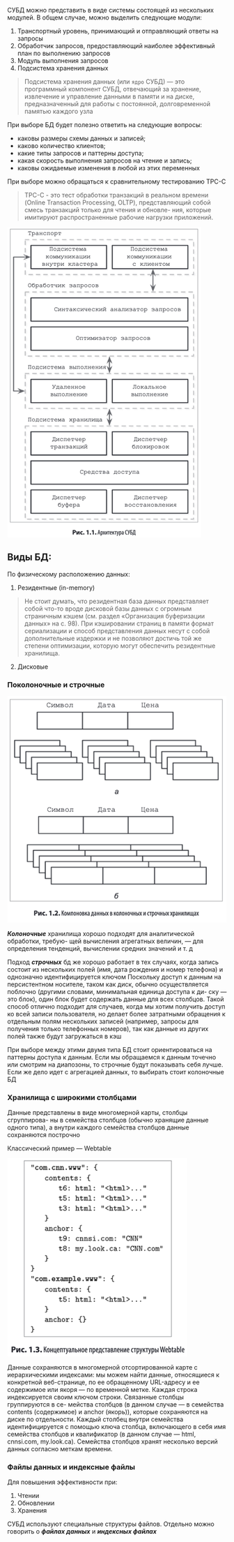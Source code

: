 СУБД можно представить в виде системы состоящей из нескольких модулей.
В общем случае, можно выделить следующие модули:

1) Транспортный уровень, принимающий и отправляющий ответы на запросы
2) Обработчик запросов, предоставляющий наиболее эффективный план по выполнению запросов
3) Модуль выполнения запросов
4) Подсистема хранения данных

> Подсистема хранения данных (или `ядро` СУБД) — это программный компонент
СУБД, отвечающий за хранение, извлечение и управление данными в памяти и на
диске, предназначенный для работы с постоянной, долговременной памятью каждого
узла

При выборе БД будет полезно ответить на следующие вопросы:

- каковы размеры схемы данных и записей;
- каково количество клиентов;
- какие типы запросов и паттерны доступа;
- какая скорость выполнения запросов на чтение и запись;
- каковы ожидаемые изменения в любой из этих переменных

При выборе можно обращаться к сравнительному тестированию TPC-C
> TPC-C -  это тест обработки транзакций в реальном времени (Online Transaction
Processing, OLTP), представляющий собой смесь транзакций только для чтения и обновле-
ния, которые имитируют распространенные рабочие нагрузки приложений.


![db-architecture](../../resources/db-arch.png)

## Виды БД:

По физическому расположению данных:

1) Резидентные (in-memory)
> Не стоит думать, что резидентная база данных представляет собой что-то вроде
дисковой базы данных с огромным страничным кэшем (см. раздел «Организация
буферизации данных» на с. 98). При кэшировании страниц в памяти формат
сериализации и способ представления данных несут с собой дополнительные
издержки и не позволяют достичь той же степени оптимизации, которую могут
обеспечить резидентные хранилища.
2) Дисковые

### Поколоночные и строчные

![col/row dbs](../../resources/colrowdbs.png)

**_Колоночные_** хранилища хорошо подходят для аналитической обработки, требую-
щей вычисления агрегатных величин, — для определения тенденций, вычислении
средних значений и т. д

Подход **_строчных_** бд же хорошо работает в тех случаях, когда запись состоит из нескольких полей
(имя, дата рождения и номер телефона) и однозначно идентифицируется ключом
Поскольку доступ к данным на персистентном носителе, таком как диск, обычно
осуществляется поблочно (другими словами, минимальная единица доступа к ди-
ску — это блок), один блок будет содержать данные для всех столбцов. Такой способ
отлично подходит для случаев, когда мы хотим получить доступ ко всей записи
пользователя, но делает более затратными обращения к отдельным полям нескольких
записей (например, запросы для получения только телефонных номеров), так как
данные из других полей также будут загружаться в кэш

При выборе между этими двумя типа БД стоит ориентироваться на паттерны доступа к данным.
Если мы обращаемся к данным точечно или смотрим на диапозоны, то строчные будут показывать себя лучше.
Если же дело идет с агрегацией данных, то выбирать стоит колоночные БД

### Хранилища с широкими столбцами

Данные представлены в виде многомерной карты, столбцы сгруппирова-
ны в семейства столбцов (обычно хранящие данные одного типа), а внутри каждого
семейства столбцов данные сохраняются построчно

Классический пример — Webtable

![webtable](../../resources/webtable.png)

Данные сохраняются в многомерной отсортированной карте с иерархическими
индексами: мы можем найти данные, относящиеся к конкретной веб-странице, по ее
обращенному URL-адресу и ее содержимое или якоря — по временной метке. Каждая
строка индексируется своим ключом строки. Связанные столбцы группируются в се-
мейства столбцов (в данном случае — в семейства contents (содержимое) и anchor
(якорь)), которые сохраняются на диске по отдельности. Каждый столбец внутри
семейства идентифицируется с помощью ключа столбца, включающего в себя имя
семейства столбцов и квалификатор (в данном случае — html, cnnsi.com, my.look.ca).
Семейства столбцов хранят несколько версий данных согласно меткам времени.

### Файлы данных и индексные файлы

Для повышения эффективности при:

1) Чтении
2) Обновлении
3) Хранения

СУБД используют специальные структуры файлов. Отдельно можно говорить о **_файлах данных_** и **_индексных файлах_**
